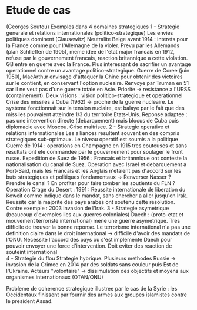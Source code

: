 # Etude de cas
(Georges Soutou)
Exemples dans 4 domaines strategiques
1 - Strategie generale et relations internationales (politico-strategique)
Les envies politiques dominent (Clausewitz)
Neutralite Belge avant 1914 : interets pour la France comme pour l'Allemagne de la violer. Prevu par les Allemands (plan Schlieffen de 1905), meme idee de l'etat major francais en 1912, refuse par le gouvernement francais, reaction britannique a cette violation. GB entre en guerre avec la France. Plus interessant de sacrifier un avantage operationnel contre un avantage politico-strategique. 
Guerre de Coree (juin 1950), MacArthur envisage d'attaquer la Chine pour obtenir des victoires sur le contient, en conservant l'option nucleaire. Renvoye par Truman en 51 car il ne veut pas d'une guerre totale en Asie. Priorite -> resistance a l'URSS (containement). Deux visions : vision politico-strategique et operationnel
Crise des missiles a Cuba (1962) -> proche de la guerre nucleaire. Le systeme fonctionnait sur la tension nuclaire, est balaye par le fait que des missiles pouvaient atteindre 1/3 du territoire Etats-Unis. Reponse adaptee : pas une intervention directe (debarquement) mais blocus de Cuba puis diplomacie avec Moscou. Crise maitrisee.
2 - Strategie operative et relations internationales
  Les alliances resultent souvent en des compris strategiques sub-optimaux. Le niveau operatif est soumis a la politique 
  Guerre de 1914 : operations en Champagne en 1915 tres couteuses et sans resultats ont ete commandee par le gouvernement pour soulager le front russe. 
  Expedition de Suez de 1956 : Francais et britannique ont conteste la nationalisation du canal de Suez. Operation avec Israel et debarquement a Port-Said, mais les Francais et les Anglais n'etaient pas d'accord sur les buts strategiques et politiques fondamentaux -> Renverser Nasser ? Prendre le canal ? En profiter pour faire tomber les soutients du FLN ?
  Operation Orage du Desert : 1991 : Reussite internationale de liberation du Koweit comme indique dans le mandat, sans chercher a aller jusqu'en Irak. 
  Reussite car la majorite des pays arabes ont soutenu cette resolution. Contre exemple : 2003 invasion de l'Irak.
3 - Strategie asymetrique
  (beaucoup d'exemples lies aux guerres coloniales)
  Daech : (proto-etat et mouvement terroriste international) mene une guerre asymetrique. Tres difficile de trouver la bonne reponse. Le terrorisme international n'a pas une definition claire dans le droit international -> difficile d'avoir des mandats de l'ONU. Necessite l'accord des pays ou s'est implemente Daech pour pouvoir envoyer une force d'intervention. Doit eviter des reaction de souteint international    
4 - Strategie du flou
  Strategie hybrique. Plusieurs methodes
  Russie -> invasion de la Crimee en 2014 par des soldats sans couleur puis Est de l'Ukraine. Acteurs "volontaire" -> dissimulation des objectifs et moyens aux organismes internationaux (OTAN/ONU)

Probleme de coherence strategique illustree par le  cas de la Syrie : les Occidentaux finissent par fournir des armes aux groupes islamistes contre le president Assad.

